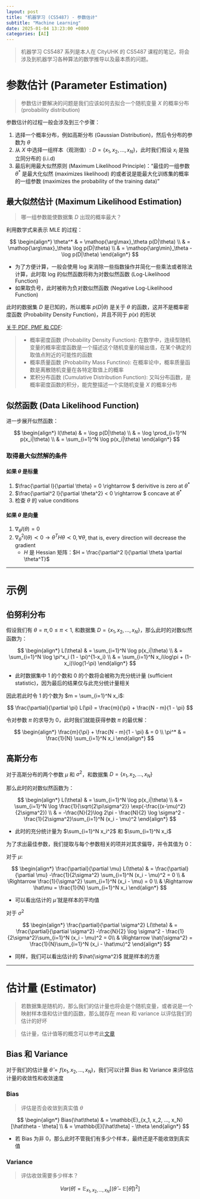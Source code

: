 ```yaml
---
layout: post
title: "机器学习 (CS5487) - 参数估计"
subtitle: "Machine Learning"
date: 2025-01-04 13:23:00 +0800
categories: [AI]
---
```


> 机器学习 CS5487 系列是本人在 CityUHK 的 CS5487 课程的笔记，将会涉及到机器学习各种算法的数学推导以及最本质的问题。

# 参数估计 (Parameter Estimation)

> 参数估计要解决的问题是我们应该如何去拟合一个随机变量 $X$ 的概率分布 (probability distribution)

参数估计的过程一般会涉及到三个步骤：

1. 选择一个概率分布，例如高斯分布 (Gaussian Distribution)，然后令分布的参数为 $\theta$
2. 从 $X$ 中选择一组样本（观测值）: $D = \{x_1, x_2, ..., x_N\}$，此时我们假设 $x_i$ 是独立同分布的 (i.i.d)
3. 最后利用最大似然原则 (Maximum Likelihood Principle)：“最佳的一组参数 $\theta^*$ 是最大化似然 (maximizes likelihood) 的或者说是能最大化训练集的概率的一组参数 (maximizes the probability of the training data)”

## 最大似然估计 (Maximum Likelihood Estimation)

> 哪一组参数能使数据集 $D$ 出现的概率最大？

利用数学式来表示 MLE 的过程：

$$
\begin{align*}
\theta^* & = \mathop{\arg\max}_\theta p(D|\theta) \\
& = \mathop{\arg\max}_\theta \log p(D|\theta) \\
& = \mathop{\arg\min}_\theta -\log p(D|\theta)
\end{align*}
$$

- 为了方便计算，一般会使用 log 来消除一些指数操作并简化一些乘法或者除法计算，此时取 log 的似然函数将称为对数似然函数 (Log-Likelihood Function)
- 如果取负号，此时被称为负对数似然函数 (Negative Log-Likelihood Function)

此时的数据集 $D$ 是已知的，所以概率 $p(D|\theta)$ 是关于 $\theta$ 的函数，这并不是概率密度函数 (Probability Density Function)，并且不同于 $p(x)$ 的形状

[关于 PDF, PMF 和 CDF](https://blog.csdn.net/wzgbm/article/details/51680540):

> - 概率密度函数 (Probability Density Function): 在数学中，连续型随机变量的概率密度函数是一个描述这个随机变量的输出值，在某个确定的取值点附近的可能性的函数
> - 概率质量函数 (Probability Mass Functino): 在概率论中，概率质量函数是离散随机变量在各特定取值上的概率
> - 累积分布函数 (Cumulative Distribution Function): 又叫分布函数，是概率密度函数的积分，能完整描述一个实随机变量 $X$ 的概率分布

## 似然函数 (Data Likelihood Function)

进一步展开似然函数：

$$
\begin{align*}
l(\theta) & = \log p(D|\theta) \\ 
& = \log \prod_{i=1}^N p(x_i|\theta) \\
& = \sum_{i=1}^N \log p(x_i|\theta)
\end{align*}
$$

### 取得最大似然解的条件

#### 如果 $\theta$ 是标量

1. $\frac{\partial l}{\partial \theta} = 0 \rightarrow $ derivitive is zero at $\theta^*$
2. $\frac{\partial^2 l}{\partial \theta^2} < 0 \rightarrow $ concave at $\theta^*$
3. 检查 $\theta$ 的 value conditions

#### 如果 $\theta$ 是向量

1. $\nabla_\theta l(\theta) = 0$
2. $\nabla^2_\theta l(\theta) \prec 0 \rightarrow \theta^T H \theta \prec 0, \forall \theta$, that is, every direction will decrease the gradient
    - $H$ 是 Hessian 矩阵：$H = \frac{\partial^2 l}{\partial \theta \partial \theta^T}$  

******

# 示例

## 伯努利分布

假设我们有 $\theta = \pi, 0 \leq \pi < 1$, 和数据集 $D = \{x_1, x_2, ..., x_N\}$，那么此时的对数似然函数为：

$$
\begin{align*}
L(\theta) & = \sum_{i=1}^N \log p(x_i|\theta) \\
& = \sum_{i=1}^N \log \pi^x_i (1 - \pi)^{1-x_i} \\
& = \sum_{i=1}^N x_i\log\pi + (1-x_i)\log(1-\pi)
\end{align*}
$$

- 此时数据集中 1 的个数和 0 的个数将会被称为充分统计量 (sufficient statistic)，因为最后的结果仅与此充分统计量相关

因此若此时令 1 的个数为 $m = \sum_{i=1}^N x_i$:

$$
\frac{\partial}{\partial \pi} L(\pi) = \frac{m}{\pi} + \frac{N - m}{1 - \pi}
$$

令对参数 $\pi$ 的求导为 0，此时我们就能获得参数 $\pi$ 的最优解：

$$
\begin{align*}
\frac{m}{\pi} + \frac{N - m}{1 - \pi} & = 0 \\
\pi^* & = \frac{1}{N} \sum_{i=1}^N x_i
\end{align*}
$$

## 高斯分布

对于高斯分布的两个参数 $\mu$ 和 $\sigma^2$，和数据集 $D = \{x_1, x_2, ..., x_N\}$

那么此时的对数似然函数为：

$$
\begin{align*}
L(\theta) & = \sum_{i=1}^N \log p(x_i|\theta) \\
& = \sum_{i=1}^N \log \frac{1}{\sqrt{2\pi\sigma^2}} \exp(-\frac{(x-\mu)^2}{2\sigma^2}) \\
& = -\frac{N}{2}\log 2\pi - \frac{N}{2} \log \sigma^2 - \frac{1}{2\sigma^2}\sum_{i=1}^N (x_i - \mu)^2
\end{align*}
$$

- 此时的充分统计量为 $\sum_{i=1}^N x_i^2$ 和 $\sum_{i=1}^N x_i$

为了求出最佳参数，我们提取与每个参数相关的项并对其求偏导，并令其值为 0：

对于 $\mu$:

$$
\begin{align*}
\frac{\partial}{\partial \mu} L(\theta) & = \frac{\partial}{\partial \mu} -\frac{1}{2\sigma^2} \sum_{i=1}^N (x_i - \mu)^2 = 0 \\
& \Rightarrow \frac{1}{\sigma^2} \sum_{i=1}^N (x_i - \mu) = 0 \\
& \Rightarrow \hat\mu = \frac{1}{N} \sum_{i=1}^N x_i
\end{align*}
$$

- 可以看出估计的 $\hat\mu$ 就是样本的平均值

对于 $\sigma^2$

$$
\begin{align*}
\frac{\partial}{\partial \sigma^2} L(\theta) & = \frac{\partial}{\partial \sigma^2} -\frac{N}{2} \log \sigma^2 - \frac{1}{2\sigma^2}\sum_{i=1}^N (x_i - \mu)^2 = 0\\
& \Rightarrow \hat{\sigma^2} = \frac{1}{N}\sum_{i=1}^N (x_i - \hat\mu)^2
\end{align*}
$$

- 同样，我们可以看出估计的 $\hat{\sigma^2}$ 就是样本的方差

***

# 估计量 (Estimator)

> 若数据集是随机的，那么我们的估计量也将会是个随机变量，或者说是一个映射样本值和估计值的函数，那么就存在 mean 和 variance 以评估我们的估计的好坏

> 估计量，估计值等的概念可以参考此[文章](https://juejin.cn/post/7318445620011286565)

## Bias 和 Variance

对于我们的估计量 $\hat\theta = f(x_1, x_2, ..., x_N)$，我们可以计算 Bias 和 Variance 来评估估计量的收敛性和收敛速度

### Bias

> 评估是否会收敛到真实值 $\theta$

$$
\begin{align*}
Bias(\hat\theta) & = \mathbb{E}_{x_1, x_2, ..., x_N}[\hat\theta - \theta] \\
& = \mathbb{E}[\hat\theta] - \theta
\end{align*}
$$

- 若 Bias 为非 0，那么此时不管我们有多少个样本，最终还是不能收敛到真实值

### Variance

> 评估收敛需要多少样本？

$$
Var(\hat\theta) = \mathbb{E}_{x_1, x_2, ..., x_N} [(\hat\theta - \mathbb{E}[\hat\theta])^2]
$$
